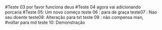#Teste 03
por favor funciona deus
#Teste 04
agora vai
adicionando porcaria
#Teste 05: Um novo começo
teste 06 : para de graça
teste07 : Nao seu doente
teste08: Alteração para txt
teste 09 : não compensa man, #voltar para md
teste 10: Demonstração

